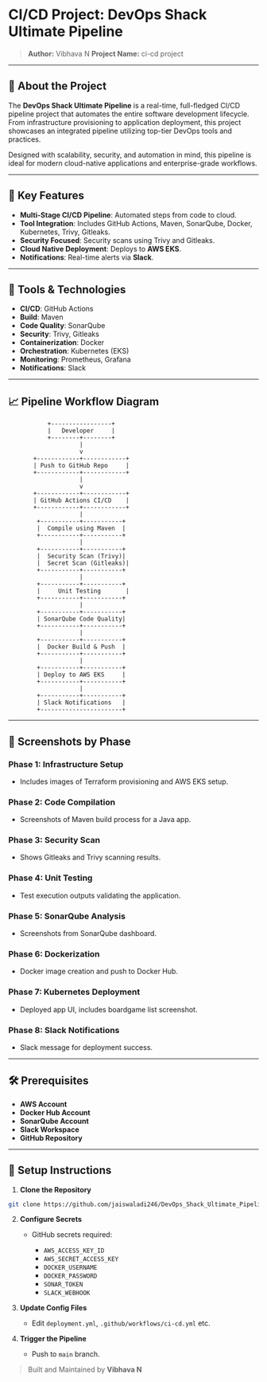# CI/CD Project: DevOps Shack Ultimate Pipeline

> **Author:** Vibhava N
> **Project Name:** ci-cd project

---

## 🚀 About the Project

The **DevOps Shack Ultimate Pipeline** is a real-time, full-fledged CI/CD pipeline project that automates the entire software development lifecycle. From infrastructure provisioning to application deployment, this project showcases an integrated pipeline utilizing top-tier DevOps tools and practices.

Designed with scalability, security, and automation in mind, this pipeline is ideal for modern cloud-native applications and enterprise-grade workflows.

---

## 🧰 Key Features

* **Multi-Stage CI/CD Pipeline**: Automated steps from code to cloud.
* **Tool Integration**: Includes GitHub Actions, Maven, SonarQube, Docker, Kubernetes, Trivy, Gitleaks.
* **Security Focused**: Security scans using Trivy and Gitleaks.
* **Cloud Native Deployment**: Deploys to **AWS EKS**.
* **Notifications**: Real-time alerts via **Slack**.

---

## 🔧 Tools & Technologies

* **CI/CD**: GitHub Actions
* **Build**: Maven
* **Code Quality**: SonarQube
* **Security**: Trivy, Gitleaks
* **Containerization**: Docker
* **Orchestration**: Kubernetes (EKS)
* **Monitoring**: Prometheus, Grafana
* **Notifications**: Slack

---

## 📈 Pipeline Workflow Diagram

```
           +-----------------+
           |   Developer     |
           +--------+--------+
                    |
                    v
       +------------+------------+
       | Push to GitHub Repo     |
       +------------+------------+
                    |
                    v
       +------------+------------+
       | GitHub Actions CI/CD    |
       +------------+------------+
                    |
        +-----------+-----------+
        |  Compile using Maven  |
        +-----------+-----------+
                    |
        +-----------+-----------+
        |  Security Scan (Trivy)|
        |  Secret Scan (Gitleaks)|
        +-----------+-----------+
                    |
        +-----------+-----------+
        |     Unit Testing       |
        +-----------+-----------+
                    |
        +-----------+-----------+
        | SonarQube Code Quality|
        +-----------+-----------+
                    |
        +-----------+-----------+
        |  Docker Build & Push  |
        +-----------+-----------+
                    |
        +-----------+-----------+
        | Deploy to AWS EKS     |
        +-----------+-----------+
                    |
        +-----------+-----------+
        | Slack Notifications   |
        +-----------------------+
```

---

## 📸 Screenshots by Phase

### Phase 1: Infrastructure Setup

* Includes images of Terraform provisioning and AWS EKS setup.

### Phase 2: Code Compilation

* Screenshots of Maven build process for a Java app.

### Phase 3: Security Scan

* Shows Gitleaks and Trivy scanning results.

### Phase 4: Unit Testing

* Test execution outputs validating the application.

### Phase 5: SonarQube Analysis

* Screenshots from SonarQube dashboard.

### Phase 6: Dockerization

* Docker image creation and push to Docker Hub.

### Phase 7: Kubernetes Deployment

* Deployed app UI, includes boardgame list screenshot.

### Phase 8: Slack Notifications

* Slack message for deployment success.

---

## 🛠️ Prerequisites

* **AWS Account**
* **Docker Hub Account**
* **SonarQube Account**
* **Slack Workspace**
* **GitHub Repository**

---

## 🦖 Setup Instructions

1. **Clone the Repository**

```bash
git clone https://github.com/jaiswaladi246/DevOps_Shack_Ultimate_Pipeline_12_march.git
```

2. **Configure Secrets**

   * GitHub secrets required:

     * `AWS_ACCESS_KEY_ID`
     * `AWS_SECRET_ACCESS_KEY`
     * `DOCKER_USERNAME`
     * `DOCKER_PASSWORD`
     * `SONAR_TOKEN`
     * `SLACK_WEBHOOK`

3. **Update Config Files**

   * Edit `deployment.yml`, `.github/workflows/ci-cd.yml` etc.

4. **Trigger the Pipeline**

   * Push to `main` branch.

> Built and Maintained by **Vibhava N**
